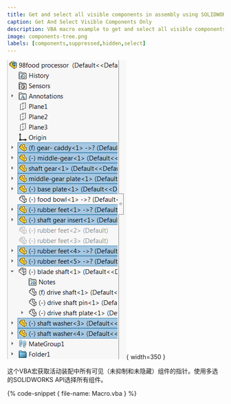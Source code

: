 ```yaml
---
title: Get and select all visible components in assembly using SOLIDWORKS API
caption: Get And Select Visible Components Only
description: VBA macro example to get and select all visible components (not suppressed and not hidden) using SOLIDWORKS API
image: components-tree.png
labels: [components,suppressed,hidden,select]
---
```

![在特征管理器树中选择的组件](components-tree.png){ width=350 }

这个VBA宏获取活动装配中所有可见（未抑制和未隐藏）组件的指针。使用多选的SOLIDWORKS API选择所有组件。

{% code-snippet { file-name: Macro.vba } %}